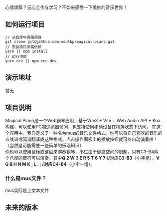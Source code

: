 心情烦躁？无心工作与学习？不如来感受一下美妙的音乐世界！
## 如何运行项目
```
// 从仓库中克隆项目
git clone git@github.com:sdulkp/magical-piano.git
// 安装项目所需依赖
yarn || npm install
// 运行项目
yarn dev || npm run dev
```
## 演示地址
暂无
## 项目说明
Magical Piano是一个Web钢琴应用，基于Vue3 + Vite + Web Audio API + Koa构建，可以使用PC端浏览器访问，也支持使用移动设备在横屏状态下访问。
在这个应用中，我自定义了一种名为mus的音乐文件格式，你可以将自己喜欢的音乐的五线谱或简谱翻译成这种格式，点击操作面板上的播放按钮就可以自动演奏啦！（当然这可能需要一些简单的乐理知识）
<br />
你也可以使用鼠标或键盘来演奏钢琴，不过由于键盘空间的限制，只有C3-B4两个八度的音符可以演奏。其中**Q 2 W 3 E R 5 T 6 Y 7 U**对应**C3-B3**（小字组），**V G B H N M K , L . ; /**对应**C4-B4**（小字一组）。
### 什么是mus文件？
mus实际是上文本文件
## 未来的版本